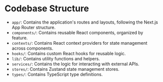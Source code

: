 # Codebase Structure

- `app/`: Contains the application's routes and layouts, following the Next.js App Router structure.
- `components/`: Contains reusable React components, organized by feature.
- `contexts/`: Contains React context providers for state management across components.
- `hooks/`: Contains custom React hooks for reusable logic.
- `lib/`: Contains utility functions and helpers.
- `services/`: Contains the logic for interacting with external APIs.
- `stores/`: Contains Zustand state management stores.
- `types/`: Contains TypeScript type definitions.